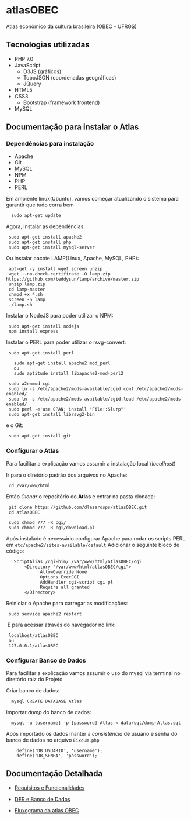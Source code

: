 # atlasOBEC
Atlas econômico da cultura brasileira (OBEC - UFRGS)

## Tecnologias utilizadas

 - PHP 7.0
 - JavaScript
    - D3JS (gráficos)
    - TopoJSON (coordenadas geográficas)
    - JQuery
 - HTML5
 - CSS3
    - Bootstrap (framework frontend)
 - MySQL


## Documentação para instalar o Atlas

### Dependências para instalação

 - Apache
 - Git
 - MySQL
 - NPM
 - PHP
 - PERL

Em ambiente linux(Ubuntu),
vamos começar atualizando o sistema para garantir que tudo corra bem
```
  sudo apt-get update
```
 Agora, instalar as dependências:
 ```
  sudo apt-get install apache2
  sudo apt-get install php
  sudo apt-get install mysql-server
 ```
 Ou instalar pacote LAMP(Linux, Apache, MySQL, PHP):
 ```
  apt-get -y install wget screen unzip
  wget --no-check-certificate -O lamp.zip https://github.com/teddysun/lamp/archive/master.zip
  unzip lamp.zip
  cd lamp-master
  chmod +x *.sh
  screen -S lamp
  ./lamp.sh
 ```
 Instalar o NodeJS para poder utilizar o NPM:
 ```
  sudo apt-get install nodejs
  npm install express
 ```

 Instalar o PERL para poder utilizar o rsvg-convert:
 ```
  sudo apt-get install perl

    sudo apt-get install apache2 mod_perl
    ou
    sudo aptitude install libapache2-mod-perl2
  
  sudo a2enmod cgi
  sudo ln -s /etc/apache2/mods-available/cgid.conf /etc/apache2/mods-enabled/
  sudo ln -s /etc/apache2/mods-available/cgid.load /etc/apache2/mods-enabled/
  sudo perl -e'use CPAN; install "File::Slurp"'
  sudo apt-get install librsvg2-bin

 ```

 e o Git:
 ```
  sudo apt-get install git
 ```

### Configurar o Atlas

Para facilitar a explicação vamos assumir  a instalação local (_localhost_)

 Ir para o diretório padrão dos arquivos no Apache:
 ```
  cd /var/www/html
 ```

 Então _Clonar_ o repositório do **Atlas** e entrar na pasta clonada:
 ```
  git clone https://github.com/dlazarosps/atlasOBEC.git
  cd atlasOBEC

  sudo chmod 777 -R cgi/
  sudo chmod 777 -R cgi/download.pl 
 ```

 Após instalado é necessário configurar Apache para rodar os scripts PERL em  ``etc/apache2/sites-available/default``
 Adicionar o seguinte bloco de código:
 ``` 
    ScriptAlias /cgi-bin/ /var/www/html/atlasOBEC/cgi
        <Directory "/var/www/html/atlasOBEC/cgi">
              AllowOverride None
              Options ExecCGI
              AddHandler cgi-script cgi pl
              Require all granted
        </Directory>
 ```
Reiniciar o Apache para carregar as modificações:
```
 sudo service apache2 restart
```
  E para acessar através do navegador no link:
 ```
  localhost/atlasOBEC
  ou
  127.0.0.1/atlasOBEC
 ```

### Configurar Banco de Dados

Para facilitar a explicação vamos assumir o uso do mysql via terminal no diretório raiz do Projeto

  Criar banco de dados:
  ```
    mysql CREATE DATABASE Atlas
  ```

  Importar _dump_ do banco de dados:
  ```
    mysql -u [username] -p [password] Atlas < data/sql/dump-Atlas.sql
  ```

  Após importado os dados manter a _consistência_ de usuário e senha do banco de dados no arquivo ``EixoUm.php``
  ```
      define('DB_USUARIO', 'username');
      define('DB_SENHA', 'password');
  ```

## Documentação Detalhada

 - [Requisitos e Funcionalidades](https://github.com/dlazarosps/atlasOBEC/blob/master/data/docs/Requisitos%20Atlas.md)

 - [DER e Banco de Dados](https://github.com/dlazarosps/atlasOBEC/blob/master/data/docs/BD%20Atlas.md)

 - [Fluxograma do atlas OBEC](https://github.com/dlazarosps/atlasOBEC/blob/master/data/docs/Fluxograma%20atlas%20obec.md)
